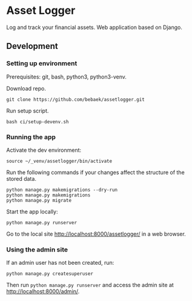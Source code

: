 # Asset Logger

Log and track your financial assets. Web application based on Django.

## Development

### Setting up environment

Prerequisites: git, bash, python3, python3-venv.

Download repo.

    git clone https://github.com/bebaek/assetlogger.git

Run setup script.

    bash ci/setup-devenv.sh

### Running the app

Activate the dev environment:

    source ~/_venv/assetlogger/bin/activate

Run the following commands if your changes affect the structure of the stored
data.

    python manage.py makemigrations --dry-run
    python manage.py makemigrations
    python manage.py migrate

Start the app locally:

    python manage.py runserver

Go to the local site <http://localhost:8000/assetlogger/> in a web browser.

### Using the admin site

If an admin user has not been created, run:

    python manage.py createsuperuser
    
Then run `python manage.py runserver` and access the admin site at
<http://localhost:8000/admin/>.
